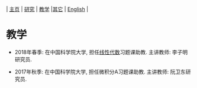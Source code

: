 | [主页](index-ch.md)  | [研究](research-ch.md)    | [教学](teaching-ch.md)       |[其它](others-ch.md)   | [English](teaching-en.md) |

# 教学

- 2018年春季: 在中国科学院大学, 担任[线性代数](http://www.mmrc.iss.ac.cn/~zmli/LinearAlgebra2017.html)习题课助教. 主讲教师: 李子明研究员.

- 2017年秋季: 在中国科学院大学, 担任微积分A习题课助教. 主讲教师: 阮卫东研究员.
